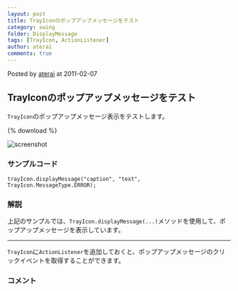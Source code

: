 ```yaml
---
layout: post
title: TrayIconのポップアップメッセージをテスト
category: swing
folder: DisplayMessage
tags: [TrayIcon, ActionListener]
author: aterai
comments: true
---
```


Posted by [aterai](http://terai.xrea.jp/aterai.html) at 2011-02-07

## TrayIconのポップアップメッセージをテスト
`TrayIcon`のポップアップメッセージ表示をテストします。

{% download %}

![screenshot](https://lh5.googleusercontent.com/_9Z4BYR88imo/TU-dbe20pkI/AAAAAAAAA0g/3fG2yE_NmHw/s800/DisplayMessage.png)

### サンプルコード
<pre class="prettyprint"><code>trayIcon.displayMessage("caption", "text", TrayIcon.MessageType.ERROR);
</code></pre>

### 解説
上記のサンプルでは、`TrayIcon.displayMessage(...)`メソッドを使用して、ポップアップメッセージを表示しています。

- - - -
`TrayIcon`に`ActionListener`を追加しておくと、ポップアップメッセージのクリックイベントを取得することができます。

### コメント
